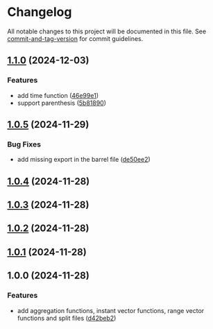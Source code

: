 # Changelog

All notable changes to this project will be documented in this file. See [commit-and-tag-version](https://github.com/absolute-version/commit-and-tag-version) for commit guidelines.

## [1.1.0](https://github.com/botflux/promql-query-builder/compare/v1.0.5...v1.1.0) (2024-12-03)


### Features

* add time function ([46e99e1](https://github.com/botflux/promql-query-builder/commit/46e99e175cb8269b77b8659b415fd685853b88db))
* support parenthesis ([5b81890](https://github.com/botflux/promql-query-builder/commit/5b818902a494d6dd18223208112c2d671991d7c0))

## [1.0.5](https://github.com/botflux/promql-query-builder/compare/v1.0.4...v1.0.5) (2024-11-29)


### Bug Fixes

* add missing export in the barrel file ([de50ee2](https://github.com/botflux/promql-query-builder/commit/de50ee2c2f0055c69496291733eb8c62a8fb65ec))

## [1.0.4](https://github.com/botflux/promql-query-builder/compare/v1.0.3...v1.0.4) (2024-11-28)

## [1.0.3](https://github.com/botflux/promql-query-builder/compare/v1.0.2...v1.0.3) (2024-11-28)

## [1.0.2](https://github.com/botflux/promql-query-builder/compare/v1.0.1...v1.0.2) (2024-11-28)

## [1.0.1](https://github.com/botflux/promql-query-builder/compare/v1.0.0...v1.0.1) (2024-11-28)

## 1.0.0 (2024-11-28)


### Features

* add aggregation functions, instant vector functions, range vector functions and split files ([d42beb2](https://github.com/botflux/promql-query-builder/commit/d42beb2abe730ff7fbfcbc04611b33d87e299301))
